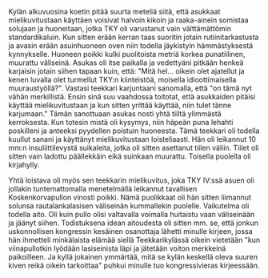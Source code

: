 
Kylän alkuvuosina koetin pitää suurta meteliä siitä, että asukkaat mielikuvitustaan käyttäen voisivat 
halvoin kikoin ja raaka-ainein somistaa solujaan ja huoneitaan, jotka TKY oli varustanut vain 
välttämättömin standardikaluin. Kun sitten erään kerran taas suoritin jotain rutiinitarkastusta ja avasin 
erään asuinhuoneen oven niin todella jäykistyin hämmästyksestä kynnykselle. Huoneen poikki kulki 
puolitoista metriä korkea punatiilinen, muurattu väliseinä. Asukas oli itse paikalla ja vedettyäni pitkään 
henkeä karjaisin jotain siihen tapaan kuin, että: "Mitä hel... oikein olet ajatellut ja kenen luvalla olet 
turmellut TKY:n kiinteistöä, moisella idioottimaisella muuraustyöllä?". Vastasi teekkari karjuntaani 
sanomalla, että "on tämä nyt vähän merkillistä. Ensin sinä suu vaahdossa toitotat, että asukkaiden 
pitäisi käyttää mielikuvitustaan ja kun sitten yrittää käyttää, niin tulet tänne karjumaan." Tämän 
sanottuaan asukas nosti yhtä tiiltä ylimmästä kerroksesta. Kun totesin mistä oli kysymys, niin häpeän 
puna lehahti poskilleni ja anteeksi pyydellen poistuin huoneesta. Tämä teekkari oli todella kuullut 
sanani ja käyttänyt mielikuvitustaan loisteliaasti. Hän oli leikannut 10 mm:n insuliittilevystä suikaleita, 
jotka oli sitten asettanut tiilen väliin. Tiilet oli sitten vain ladottu päällekkäin eikä suinkaan muurattu. 
Toisella puolella oli kirjahylly.

Yhtä loistava oli myös sen teekkarin mielikuvitus, joka TKY IV:ssä asuen oli jollakin tuntemattomalla 
menetelmällä leikannut tavallisen Koskenkorvapullon vinosti poikki. Nämä puolikkaat oli hän sitten 
liimannut solunsa rautalankalasisen väliseinän kummallekin puolelle. Vaikutelma oli todella aito. Oli 
kuin pullo olisi valtavalla voimalla huitaistu vaan väliseinään ja jäänyt siihen. Todistuksena idean 
aitoudesta oli sitten mm. se, että jonkun uskonnollisen kongressin kesäinen osanottaja lähetti minulle 
kirjeen, jossa hän ihmetteli minkälaista elämää siellä Teekkarikylässä oikein vietetään "kun 
viinapullotkin lyödään lasiseinista läpi ja jätetään voiton merkkeinä paikoilleen. Ja kyllä jokainen 
ymmärtää, mitä se kylän keskellä oleva suuren kiven reikä oikein tarkoittaa" puhkui minulle tuo 
kongressivieras kirjeessään.
